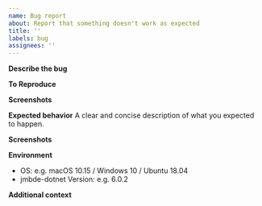 ```yaml
---
name: Bug report
about: Report that something doesn't work as expected
title: ''
labels: bug
assignees: ''
---
```


**Describe the bug**

<!-- A clear and concise description of what the bug is. -->

**To Reproduce**

<!-- Steps to reproduce the behavior. -->

**Screenshots**

<!-- If applicable, add screenshots to help explain your problem. -->

**Expected behavior** A clear and concise description of what you expected to happen.

**Screenshots**

<!-- If applicable, add screenshots to help explain your problem. -->

**Environment**

<!-- Your environment is usually important for finding the cause of the bug. -->
<!-- You can get the jmbde-dotnet version by clicking `Help`->`Build Info` in the GUI. -->

- OS: e.g. macOS 10.15 / Windows 10 / Ubuntu 18.04
- jmbde-dotnet Version: e.g. 6.0.2

**Additional context**

<!-- Add any other context about the problem here. -->
